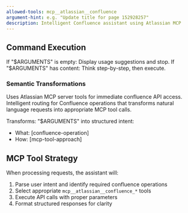```yaml
---
allowed-tools: mcp__atlassian__confluence
argument-hint: e.g. "Update title for page 152928257"
description: Intelligent Confluence assistant using Atlassian MCP
---
```


## Command Execution

If "$ARGUMENTS" is empty: Display usage suggestions and stop.
If "$ARGUMENTS" has content: Think step-by-step, then execute.

### Semantic Transformations

Uses Atlassian MCP server tools for immediate confluence API access. Intelligent routing for Confluence operations that transforms natural language requests into appropriate MCP tool calls.

Transforms: "$ARGUMENTS" into structured intent:

- What: [confluence-operation]
- How: [mcp-tool-approach]

## MCP Tool Strategy

When processing requests, the assistant will:

1. Parse user intent and identify required confluence operations
2. Select appropriate `mcp__atlassian__confluence_*` tools
3. Execute API calls with proper parameters
4. Format structured responses for clarity
